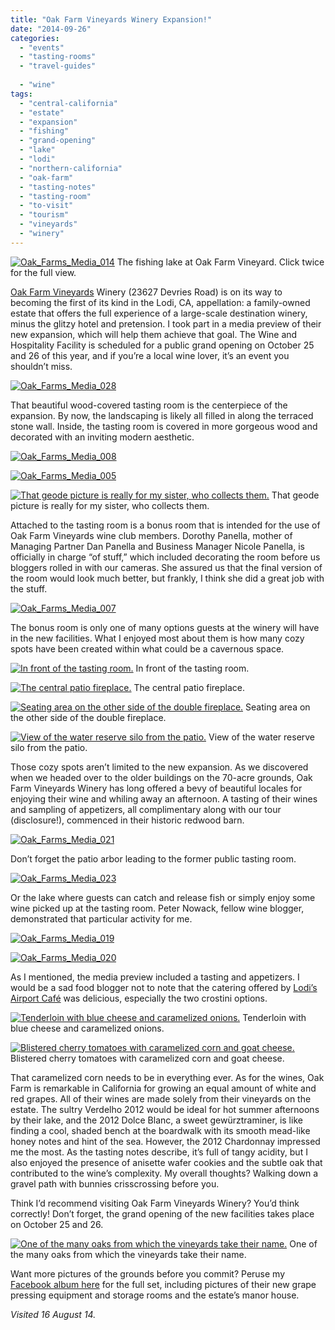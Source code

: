 ```yaml
---
title: "Oak Farm Vineyards Winery Expansion!"
date: "2014-09-26"
categories:
  - "events"
  - "tasting-rooms"
  - "travel-guides"
  
  - "wine"
tags:
  - "central-california"
  - "estate"
  - "expansion"
  - "fishing"
  - "grand-opening"
  - "lake"
  - "lodi"
  - "northern-california"
  - "oak-farm"
  - "tasting-notes"
  - "tasting-room"
  - "to-visit"
  - "tourism"
  - "vineyards"
  - "winery"
---
```





<div class="caption">

[![Oak_Farms_Media_014](http://s3.amazonaws.com/thegourmez-wpmedia/2014/09/Oak_Farms_Media_014-1024x175.jpg)](http://www.thegourmez.com/2014/09/oak-farm-vineyards-winery-expansion-lodi/oak_farms_media_014/) The fishing lake at Oak Farm Vineyard. Click twice for the full view.</div>


[Oak Farm Vineyards](http://www.oakfarmvineyards.com/) Winery (23627 Devries Road) is on its way to becoming the first of its kind in the Lodi, CA, appellation: a family-owned estate that offers the full experience of a large-scale destination winery, minus the glitzy hotel and pretension. I took part in a media preview of their new expansion, which will help them achieve that goal. The Wine and Hospitality Facility is scheduled for a public grand opening on October 25 and 26 of this year, and if you’re a local wine lover, it’s an event you shouldn’t miss.

[![Oak_Farms_Media_028](http://s3.amazonaws.com/thegourmez-wpmedia/2014/09/Oak_Farms_Media_028-500x332.jpg)](http://www.thegourmez.com/2014/09/oak-farm-vineyards-winery-expansion-lodi/oak_farms_media_028/)

That beautiful wood-covered tasting room is the centerpiece of the expansion. By now, the landscaping is likely all filled in along the terraced stone wall. Inside, the tasting room is covered in more gorgeous wood and decorated with an inviting modern aesthetic.

[![Oak_Farms_Media_008](http://s3.amazonaws.com/thegourmez-wpmedia/2014/09/Oak_Farms_Media_008-500x332.jpg)](http://www.thegourmez.com/2014/09/oak-farm-vineyards-winery-expansion-lodi/oak_farms_media_008/)

[![Oak_Farms_Media_005](http://s3.amazonaws.com/thegourmez-wpmedia/2014/09/Oak_Farms_Media_005-332x500.jpg)](http://www.thegourmez.com/2014/09/oak-farm-vineyards-winery-expansion-lodi/oak_farms_media_005/)




<div class="caption">

[![That geode picture is really for my sister, who collects them.](http://s3.amazonaws.com/thegourmez-wpmedia/2014/09/Oak_Farms_Media_010-332x500.jpg)](http://www.thegourmez.com/2014/09/oak-farm-vineyards-winery-expansion-lodi/oak_farms_media_010/) That geode picture is really for my sister, who collects them.</div>


Attached to the tasting room is a bonus room that is intended for the use of Oak Farm Vineyards wine club members. Dorothy Panella, mother of Managing Partner Dan Panella and Business Manager Nicole Panella, is officially in charge “of stuff,” which included decorating the room before us bloggers rolled in with our cameras. She assured us that the final version of the room would look much better, but frankly, I think she did a great job with the stuff.

[![Oak_Farms_Media_007](http://s3.amazonaws.com/thegourmez-wpmedia/2014/09/Oak_Farms_Media_007-500x257.jpg)](http://www.thegourmez.com/2014/09/oak-farm-vineyards-winery-expansion-lodi/oak_farms_media_007/)

The bonus room is only one of many options guests at the winery will have in the new facilities. What I enjoyed most about them is how many cozy spots have been created within what could be a cavernous space.




<div class="caption">

[![In front of the tasting room.](http://s3.amazonaws.com/thegourmez-wpmedia/2014/09/Oak_Farms_Media_036-500x337.jpg)](http://www.thegourmez.com/2014/09/oak-farm-vineyards-winery-expansion-lodi/oak_farms_media_036/) In front of the tasting room.</div>





<div class="caption">

[![The central patio fireplace.](http://s3.amazonaws.com/thegourmez-wpmedia/2014/09/Oak_Farms_Media_032-500x332.jpg)](http://www.thegourmez.com/2014/09/oak-farm-vineyards-winery-expansion-lodi/oak_farms_media_032/) The central patio fireplace.</div>





<div class="caption">

[![Seating area on the other side of the double fireplace.](http://s3.amazonaws.com/thegourmez-wpmedia/2014/09/Oak_Farms_Media_035-500x339.jpg)](http://www.thegourmez.com/2014/09/oak-farm-vineyards-winery-expansion-lodi/oak_farms_media_035/) Seating area on the other side of the double fireplace.</div>





<div class="caption">

[![View of the water reserve silo from the patio.](http://s3.amazonaws.com/thegourmez-wpmedia/2014/09/Oak_Farms_Media_034-500x332.jpg)](http://www.thegourmez.com/2014/09/oak-farm-vineyards-winery-expansion-lodi/oak_farms_media_034/) View of the water reserve silo from the patio.</div>


Those cozy spots aren’t limited to the new expansion. As we discovered when we headed over to the older buildings on the 70-acre grounds, Oak Farm Vineyards Winery has long offered a bevy of beautiful locales for enjoying their wine and whiling away an afternoon. A tasting of their wines and sampling of appetizers, all complimentary along with our tour (disclosure!), commenced in their historic redwood barn.

[![Oak_Farms_Media_021](http://s3.amazonaws.com/thegourmez-wpmedia/2014/09/Oak_Farms_Media_021-500x332.jpg)](http://www.thegourmez.com/2014/09/oak-farm-vineyards-winery-expansion-lodi/oak_farms_media_021/)

Don’t forget the patio arbor leading to the former public tasting room.

[![Oak_Farms_Media_023](http://s3.amazonaws.com/thegourmez-wpmedia/2014/09/Oak_Farms_Media_023-500x332.jpg)](http://www.thegourmez.com/2014/09/oak-farm-vineyards-winery-expansion-lodi/oak_farms_media_023/)

Or the lake where guests can catch and release fish or simply enjoy some wine picked up at the tasting room. Peter Nowack, fellow wine blogger, demonstrated that particular activity for me.

[![Oak_Farms_Media_019](http://s3.amazonaws.com/thegourmez-wpmedia/2014/09/Oak_Farms_Media_019-500x332.jpg)](http://www.thegourmez.com/2014/09/oak-farm-vineyards-winery-expansion-lodi/oak_farms_media_019/)

[![Oak_Farms_Media_020](http://s3.amazonaws.com/thegourmez-wpmedia/2014/09/Oak_Farms_Media_020-332x500.jpg)](http://www.thegourmez.com/2014/09/oak-farm-vineyards-winery-expansion-lodi/oak_farms_media_020/)

As I mentioned, the media preview included a tasting and appetizers. I would be a sad food blogger not to note that the catering offered by [Lodi’s Airport Café](http://www.lodiairport.com/RESTAURANT/restaurant.html) was delicious, especially the two crostini options.




<div class="caption">

[![Tenderloin with blue cheese and caramelized onions.](http://s3.amazonaws.com/thegourmez-wpmedia/2014/09/Oak_Farms_Media_011-500x332.jpg)](http://www.thegourmez.com/2014/09/oak-farm-vineyards-winery-expansion-lodi/oak_farms_media_011/) Tenderloin with blue cheese and caramelized onions.</div>





<div class="caption">

[![Blistered cherry tomatoes with caramelized corn and goat cheese.](http://s3.amazonaws.com/thegourmez-wpmedia/2014/09/Oak_Farms_Media_012-500x332.jpg)](http://www.thegourmez.com/2014/09/oak-farm-vineyards-winery-expansion-lodi/oak_farms_media_012/) Blistered cherry tomatoes with caramelized corn and goat cheese.</div>


That caramelized corn needs to be in everything ever. As for the wines, Oak Farm is remarkable in California for growing an equal amount of white and red grapes. All of their wines are made solely from their vineyards on the estate. The sultry Verdelho 2012 would be ideal for hot summer afternoons by their lake, and the 2012 Dolce Blanc, a sweet gewürztraminer, is like finding a cool, shaded bench at the boardwalk with its smooth mead-like honey notes and hint of the sea. However, the 2012 Chardonnay impressed me the most. As the tasting notes describe, it’s full of tangy acidity, but I also enjoyed the presence of anisette wafer cookies and the subtle oak that contributed to the wine’s complexity. My overall thoughts? Walking down a gravel path with bunnies crisscrossing before you.

Think I’d recommend visiting Oak Farm Vineyards Winery? You’d think correctly! Don’t forget, the grand opening of the new facilities takes place on October 25 and 26.




<div class="caption">

[![One of the many oaks from which the vineyards take their name.](http://s3.amazonaws.com/thegourmez-wpmedia/2014/09/Oak_Farms_Media_037-332x500.jpg)](http://www.thegourmez.com/2014/09/oak-farm-vineyards-winery-expansion-lodi/oak_farms_media_037/) One of the many oaks from which the vineyards take their name.</div>


Want more pictures of the grounds before you commit? Peruse my [Facebook album here](https://www.facebook.com/media/set/?set=a.710223802364876.1073741827.172524816134780&type=1) for the full set, including pictures of their new grape pressing equipment and storage rooms and the estate’s manor house.

_Visited 16 August 14._
